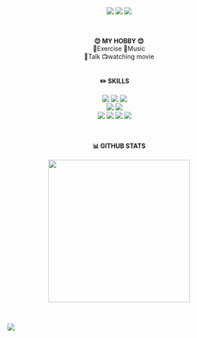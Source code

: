 <div align="center">

<div style="text-align: center;">

<img src="https://capsule-render.vercel.app/api?type=waving&color=auto&height=100&section=header&fontSize=30&text=🖐🏻YoungSoon🖐🏻">
<img src="https://hits.seeyoufarm.com/api/count/incr/badge.svg?url=https%3A%2F%2Fgithub.com%2Fyoungsoon12&count_bg=%23E4CEF0&title_bg=%23D1DDF2&icon=&icon_color=%23E8E5E5&title=hits&edge_flat=false">
<img src="https://mazassumnida.wtf/api/mini/generate_badge?boj=enejwk789">
</div>

<br><br>
<b>😊 MY HOBBY 😊</b>
<br />
💪Exercise 🎵Music <br />
 💬Talk 📺watching movie
<br><br>

<div style="text-align: center; margin-right: 20px;">
            <b>✏️ SKILLS </b>
            <br><br>
            <img src="https://img.shields.io/badge/html5-E34F26?style=flat&logo=html5&logoColor=white">
            <img src="https://img.shields.io/badge/css-1572B6?style=flat&logo=css3&logoColor=white">
            <img src="https://img.shields.io/badge/javascript-F7DF1E?style=flat&logo=javascript&logoColor=black">
            <br />
            <img src="https://img.shields.io/badge/React-61DAFB?style=flat&logo=React&logoColor=black"/>
            <img src="https://img.shields.io/badge/Node.js-339933?style=flat&logo=Node.js&logoColor=white"/>
            <br />
            <img src="https://img.shields.io/badge/GitHub-181717?style=flat&logo=GitHub&logoColor=white"/>
            <img src="https://img.shields.io/badge/Notion-white?style=flat&logo=Notion&logoColor=000000">
            <img src="https://img.shields.io/badge/Slack-4A154B?style=flat&logo=Slack&logoColor=white">
            <img src="https://img.shields.io/badge/Discord-5865f2?style=flat&logo=Discord&logoColor=white">
        </div>

<br><br>
<b>📊 GITHUB STATS</b> <br><br>
<img src="https://github-readme-stats.vercel.app/api/top-langs/?username=youngsoon12&layout=compact&card_width=445&langs_count=6" width="320" />
</div>
<br><br>
<img src="https://capsule-render.vercel.app/api?type=waving&color=auto&height=100&section=footer">
